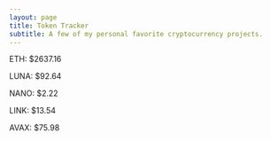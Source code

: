 ```yaml
---
layout: page
title: Token Tracker
subtitle: A few of my personal favorite cryptocurrency projects.
---
```


<!--BEGINCRYPTOINPUT-->
ETH: $2637.16

LUNA: $92.64

NANO: $2.22

LINK: $13.54

AVAX: $75.98

<!--ENDCRYPTOINPUT-->
